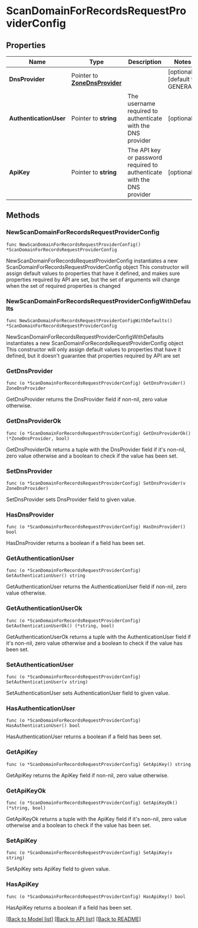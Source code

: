 # ScanDomainForRecordsRequestProviderConfig

## Properties

Name | Type | Description | Notes
------------ | ------------- | ------------- | -------------
**DnsProvider** | Pointer to [**ZoneDnsProvider**](ZoneDnsProvider.md) |  | [optional] [default to GENERAL]
**AuthenticationUser** | Pointer to **string** | The username required to authenticate with the DNS provider | [optional] 
**ApiKey** | Pointer to **string** | The API key or password required to authenticate with the DNS provider | [optional] 

## Methods

### NewScanDomainForRecordsRequestProviderConfig

`func NewScanDomainForRecordsRequestProviderConfig() *ScanDomainForRecordsRequestProviderConfig`

NewScanDomainForRecordsRequestProviderConfig instantiates a new ScanDomainForRecordsRequestProviderConfig object
This constructor will assign default values to properties that have it defined,
and makes sure properties required by API are set, but the set of arguments
will change when the set of required properties is changed

### NewScanDomainForRecordsRequestProviderConfigWithDefaults

`func NewScanDomainForRecordsRequestProviderConfigWithDefaults() *ScanDomainForRecordsRequestProviderConfig`

NewScanDomainForRecordsRequestProviderConfigWithDefaults instantiates a new ScanDomainForRecordsRequestProviderConfig object
This constructor will only assign default values to properties that have it defined,
but it doesn't guarantee that properties required by API are set

### GetDnsProvider

`func (o *ScanDomainForRecordsRequestProviderConfig) GetDnsProvider() ZoneDnsProvider`

GetDnsProvider returns the DnsProvider field if non-nil, zero value otherwise.

### GetDnsProviderOk

`func (o *ScanDomainForRecordsRequestProviderConfig) GetDnsProviderOk() (*ZoneDnsProvider, bool)`

GetDnsProviderOk returns a tuple with the DnsProvider field if it's non-nil, zero value otherwise
and a boolean to check if the value has been set.

### SetDnsProvider

`func (o *ScanDomainForRecordsRequestProviderConfig) SetDnsProvider(v ZoneDnsProvider)`

SetDnsProvider sets DnsProvider field to given value.

### HasDnsProvider

`func (o *ScanDomainForRecordsRequestProviderConfig) HasDnsProvider() bool`

HasDnsProvider returns a boolean if a field has been set.

### GetAuthenticationUser

`func (o *ScanDomainForRecordsRequestProviderConfig) GetAuthenticationUser() string`

GetAuthenticationUser returns the AuthenticationUser field if non-nil, zero value otherwise.

### GetAuthenticationUserOk

`func (o *ScanDomainForRecordsRequestProviderConfig) GetAuthenticationUserOk() (*string, bool)`

GetAuthenticationUserOk returns a tuple with the AuthenticationUser field if it's non-nil, zero value otherwise
and a boolean to check if the value has been set.

### SetAuthenticationUser

`func (o *ScanDomainForRecordsRequestProviderConfig) SetAuthenticationUser(v string)`

SetAuthenticationUser sets AuthenticationUser field to given value.

### HasAuthenticationUser

`func (o *ScanDomainForRecordsRequestProviderConfig) HasAuthenticationUser() bool`

HasAuthenticationUser returns a boolean if a field has been set.

### GetApiKey

`func (o *ScanDomainForRecordsRequestProviderConfig) GetApiKey() string`

GetApiKey returns the ApiKey field if non-nil, zero value otherwise.

### GetApiKeyOk

`func (o *ScanDomainForRecordsRequestProviderConfig) GetApiKeyOk() (*string, bool)`

GetApiKeyOk returns a tuple with the ApiKey field if it's non-nil, zero value otherwise
and a boolean to check if the value has been set.

### SetApiKey

`func (o *ScanDomainForRecordsRequestProviderConfig) SetApiKey(v string)`

SetApiKey sets ApiKey field to given value.

### HasApiKey

`func (o *ScanDomainForRecordsRequestProviderConfig) HasApiKey() bool`

HasApiKey returns a boolean if a field has been set.


[[Back to Model list]](../README.md#documentation-for-models) [[Back to API list]](../README.md#documentation-for-api-endpoints) [[Back to README]](../README.md)



